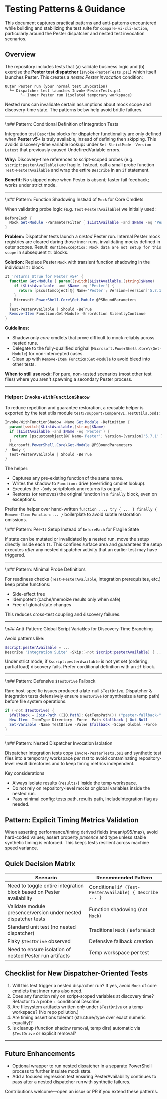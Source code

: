 # Testing Patterns & Guidance

This document captures practical patterns and anti-patterns encountered while building and stabilizing the test suite for `compare-vi-cli-action`, particularly around the Pester dispatcher and nested test invocation scenarios.

## Overview

The repository includes tests that (a) validate business logic and (b) exercise the **Pester test dispatcher** (`Invoke-PesterTests.ps1`) which itself launches Pester. This creates a *nested Pester invocation* condition:

```text
Outer Pester run (your normal test invocation)
  └─ Dispatcher test launches Invoke-PesterTests.ps1
       └─ Inner Pester run (isolated temporary workspace)
```

Nested runs can invalidate certain assumptions about mock scope and discovery-time state. The patterns below help avoid brittle failures.

---
\n## Pattern: Conditional Definition of Integration Tests

Integration test `Describe` blocks for dispatcher functionality are only defined when **Pester v5+** is truly available, instead of defining then skipping. This avoids discovery-time variable lookups under `Set-StrictMode -Version Latest` that previously caused UndefinedVariable errors.

**Why:** Discovery-time references to script-scoped probes (e.g. `$script:pesterAvailable`) are fragile. Instead, call a small probe function `Test-PesterAvailable` and wrap the entire `Describe` in an `if` statement.

**Benefit:** No skipped noise when Pester is absent; faster fail feedback; works under strict mode.

---
\n## Pattern: Function Shadowing Instead of `Mock` for Core Cmdlets

When validating probe logic (e.g. `Test-PesterAvailable`) we initially used:

```powershell
BeforeEach {
  Mock Get-Module -ParameterFilter { $ListAvailable -and $Name -eq 'Pester' } -MockWith { ... }
}
```

**Problem:** Dispatcher tests launch a *nested* Pester run. Internal Pester mock registries are cleared during those inner runs, invalidating mocks defined in outer scopes. Result: `RuntimeException: Mock data are not setup for this scope` in subsequent `It` blocks.

**Solution:** Replace Pester `Mock` with transient function shadowing in the individual `It` block.

```powershell
It 'returns $true for Pester v5+' {
  function Get-Module { param([switch]$ListAvailable,[string]$Name)
    if ($ListAvailable -and $Name -eq 'Pester') {
      return [pscustomobject]@{ Name='Pester'; Version=[version]'5.7.1' }
    }
    Microsoft.PowerShell.Core\Get-Module @PSBoundParameters
  }
  Test-PesterAvailable | Should -BeTrue
  Remove-Item Function:Get-Module -ErrorAction SilentlyContinue
}
```

**Guidelines:**

- Shadow only *core* cmdlets that prove difficult to mock reliably across nested runs.
- Delegate to the fully-qualified original (`Microsoft.PowerShell.Core\\Get-Module`) for non-intercepted cases.
- Clean up with `Remove-Item Function:Get-Module` to avoid bleed into other tests.

**When to still use `Mock`:** For pure, non-nested scenarios (most other test files) where you aren't spawning a secondary Pester process.

---

### Helper: `Invoke-WithFunctionShadow`

To reduce repetition and guarantee restoration, a reusable helper is exported by the test utils module `tests/support/CompareVI.TestUtils.psd1`:

```powershell
Invoke-WithFunctionShadow -Name Get-Module -Definition {
  param([switch]$ListAvailable,[string]$Name)
  if ($ListAvailable -and $Name -eq 'Pester') {
    return [pscustomobject]@{ Name='Pester'; Version=[version]'5.7.1' }
  }
  Microsoft.PowerShell.Core\Get-Module @PSBoundParameters
} -Body {
  Test-PesterAvailable | Should -BeTrue
}
```

The helper:

- Captures any pre-existing function of the same name.
- Writes the shadow to `Function:` drive (overriding cmdlet lookup).
- Executes the `-Body` scriptblock and returns its output.
- Restores (or removes) the original function in a `finally` block, even on exceptions.

Prefer the helper over hand-written `function ...; try { ... } finally { Remove-Item Function:... }` boilerplate to avoid subtle restoration omissions.

\n## Pattern: Per-`It` Setup Instead of `BeforeEach` for Fragile State

If state can be mutated or invalidated by a nested run, move the setup directly inside each `It`. This confines surface area and guarantees the setup executes *after* any nested dispatcher activity that an earlier test may have triggered.

---
\n## Pattern: Minimal Probe Definitions

For readiness checks (`Test-PesterAvailable`, integration prerequisites, etc.) keep probe functions:

- Side-effect free
- Idempotent (cache/memoize results only when safe)
- Free of global state changes

This reduces cross-test coupling and discovery failures.

---
\n## Anti-Pattern: Global Script Variables for Discovery-Time Branching

Avoid patterns like:

```powershell
$script:pesterAvailable = ...
Describe 'Integration Suite' -Skip:(-not $script:pesterAvailable) { ... }
```

Under strict mode, if `$script:pesterAvailable` is not yet set (ordering, partial load) discovery fails. Prefer conditional definition with an `if` block.

---
\n## Pattern: Defensive `$TestDrive` Fallback

Rare host-specific issues produced a late-null `$TestDrive`. Dispatcher & integration tests defensively ensure `$TestDrive` (or synthesize a temp path) before file system operations.

```powershell
if (-not $TestDrive) {
  $fallback = Join-Path ([IO.Path]::GetTempPath()) ("pester-fallback-" + [guid]::NewGuid())
  New-Item -ItemType Directory -Force -Path $fallback | Out-Null
  Set-Variable -Name TestDrive -Value $fallback -Scope Global -Force
}
```

---
\n## Pattern: Nested Dispatcher Invocation Isolation

Dispatcher integration tests copy `Invoke-PesterTests.ps1` and synthetic test files into a temporary workspace *per test* to avoid contaminating repository-level result directories and to keep timing metrics independent.

Key considerations

- Always isolate results (`results/`) inside the temp workspace.
- Do not rely on repository-level mocks or global variables inside the nested run.
- Pass minimal config: tests path, results path, IncludeIntegration flag as needed.

## Pattern: Explicit Timing Metrics Validation

When asserting performance/timing derived fields (mean/p95/max), avoid hard-coded values; assert property *presence* and type unless stable synthetic timing is enforced. This keeps tests resilient across machine speed variance.

## Quick Decision Matrix

| Scenario | Recommended Pattern |
|----------|---------------------|
| Need to toggle entire integration block based on Pester availability | Conditional `if (Test-PesterAvailable) { Describe ... }` |
| Validate module presence/version under nested dispatcher tests | Function shadowing (not `Mock`) |
| Standard unit test (no nested dispatcher) | Traditional `Mock` / `BeforeEach` |
| Flaky `$TestDrive` observed | Defensive fallback creation |
| Need to ensure isolation of nested Pester run artifacts | Temp workspace per test |

## Checklist for New Dispatcher-Oriented Tests

1. Will this test trigger a nested dispatcher run? If yes, avoid `Mock` of core cmdlets that inner runs also need.
2. Does any function rely on script-scoped variables at discovery time? Refactor to a probe + conditional Describe.
3. Are filesystem artifacts written only under `$TestDrive` or a temp workspace? (No repo pollution.)
4. Are timing assertions tolerant (structure/type over exact numeric equality)?
5. Is cleanup (function shadow removal, temp dirs) automatic via `$TestDrive` or explicit removal?

---

## Future Enhancements

- Optional wrapper to run nested dispatcher in a separate PowerShell process to further insulate mock state.
- Add a focused regression test ensuring PesterAvailability continues to pass after a nested dispatcher run with synthetic failures.

Contributions welcome—open an issue or PR if you extend these patterns.
